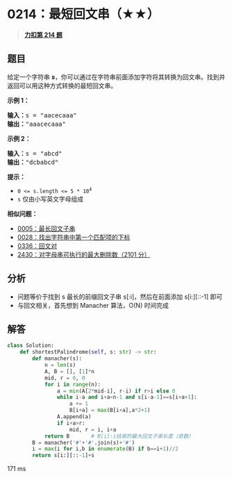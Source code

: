 # 0214：最短回文串（★★）


> <u>**[力扣第 214 题](https://leetcode.cn/problems/shortest-palindrome/)**</u>

## 题目

<p>给定一个字符串 <em><strong>s</strong></em>，你可以通过在字符串前面添加字符将其转换为<span data-keyword="palindrome-string">回文串</span>。找到并返回可以用这种方式转换的最短回文串。</p>



<p><strong>示例 1：</strong></p>

<pre>
<strong>输入：</strong>s = "aacecaaa"
<strong>输出：</strong>"aaacecaaa"
</pre>

<p><strong>示例 2：</strong></p>

<pre>
<strong>输入：</strong>s = "abcd"
<strong>输出：</strong>"dcbabcd"
</pre>



<p><strong>提示：</strong></p>

<ul>
<li><code>0 &lt;= s.length &lt;= 5 * 10<sup>4</sup></code></li>
<li><code>s</code> 仅由小写英文字母组成</li>
</ul>


**相似问题：**
- [0005：最长回文子串](/leetcode/0005)
- [0028：找出字符串中第一个匹配项的下标](/leetcode/0028)
- [0336：回文对](/leetcode/0336)
- [2430：对字母串可执行的最大删除数（2101 分）](/leetcode/2430)


## 分析

- 问题等价于找到 s 最长的前缀回文子串 s[:i]，然后在前面添加 s[i:][::-1] 即可
- 与回文相关，首先想到 Manacher 算法，O(N) 时间完成
## 解答

```python
class Solution:
    def shortestPalindrome(self, s: str) -> str:
        def manacher(s):
            n = len(s)
            A, B = [], [1]*n
            mid, r = 0, 0
            for i in range(n):
                a = min(A[2*mid-i], r-i) if r>i else 0
                while i-a and i+a<n-1 and s[i-a-1]==s[i+a+1]:
                    a += 1
                    B[i+a] = max(B[i+a],a*2+1)
                A.append(a)
                if i+a>r:
                    mid, r = i, i+a
            return B       # B[i]:i结尾的最大回文子串长度（奇数）
        B = manacher('#'+'#'.join(s)+'#')
        i = max(i for i,b in enumerate(B) if b==i+1)//2
        return s[i:][::-1]+s
```
171 ms



